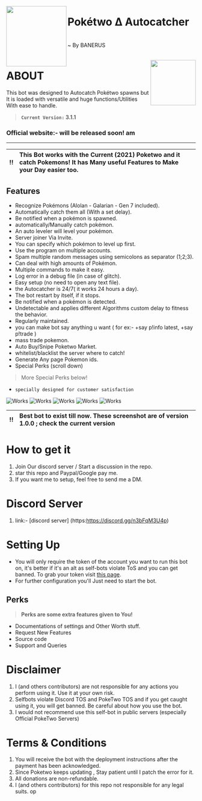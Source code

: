 <!--
  Title: Poketwo Autocatcher hack
  Description: This specific selfbot was designed to automatically catch Pokemon spawned on Discord by PokeCord bot. It also offers other utility functions to automate features like trading, releasing, ID search, etc. Apart from autocatching, the bot extends its features to more advanced version with better control.
  Author: Hope nexus
  Logo: https://i.imgur.com/85PNo2N.png
  Tags: discord-bot, discord, selfbot, poketwo-selfbot, poketwo, python,js, pokemon, poketwo-discord-bot, catch-pokemon, poketwo-hack,
        poketwo discord bot, poketwo discord bot, catch pokemon, poketwo hack, discord-bot, poketwo-bot, autocatcher, premium, auto-trade,
        donations, poketwo-catcher, poketwo-autocatcher, poketwo-selfbot
-->

<meta name="description" content="This specific selfbot was designed to automatically catch Pokemon spawned on Discord by Poketwo bot. It also offers other utility functions to automate features like trading, releasing, ID search, etc. Apart from autocatching, the bot extends its features to more advanced version with better control."/>
<meta name="keywords" content="discord-bot, discord, selfbot, poketwo-selfbot, pokecord, python, pokemon, poketwo-discord-bot, catch-pokemon, poketwo-hack, discord bot, poketwo discord bot, catch pokemon, poketwo hack, discord-bot, poketwo-bot, autocatcher, premium, auto-trade, donations, pokecord-catcher, pokecord-autocatcher , free , poketwo-selfbot"/>

<meta name="author" content="Team-banerus"/>
<meta name="url" content="https://github.com/team-banerus/Poketwo-autocatcher" />
<meta name="og:title" content="Poketwo Autocatcher"/>
<meta name="og:url" content="https://github.com/team-banerus/Poketwo-autocatcher" />
<meta name="og:image" content="https://i.imgur.com/85PNo2N.png" />
<meta name="og:description" content="This specific selfbot was designed to automatically catch Pokemon spawned on Discord by PokeCord bot. It also offers other utility functions to automate features like trading, releasing, ID search, etc. Apart from autocatching, the bot extends its features to more advanced version with better control."/>
<meta name="google-site-verification" content="EEaJ4rxZqFULJehFinFFOpxt75EdXvYh-bE2t3FoADA" />

<img src="https://i.imgur.com/85PNo2N.png" align="left" height="160px"><h1>Pokétwo ∆ Autocatcher</h1>
</br>
~ By BANERUS
</br>
</br>
<!--
# comment
-->
<img src="https://poketwo.net/_next/image?url=%2Fassets%2Flogo.png&w=256&q=75" align="right" height="120px"><h1>ABOUT</h1>
This bot was designed to Autocatch Pokétwo spawns but It is loaded with versatile and huge functions/Utilities With ease to handle.
> **`Current Version:` 3.1.1**
### Official website:- will be released soon! am
---


  :bangbang: | This Bot works with the Current (2021) Poketwo and it catch Pokemons! It has Many useful Features to Make your Day easier too.
:---: | :---

## Features
 - Recognize Pokémons (Alolan - Galarian - Gen 7 included).
 - Automatically catch them all (With a set delay).
 - Be notified when a pokémon is spawned.
 - automatically/Manually catch pokémon.
 - An auto leveler will level your pokémon.
 - Server joiner Via Invite.
 - You can specify which pokémon to level up first.
 - Use the program on multiple accounts.
 - Spam multiple random messages using semicolons as separator (1;2;3).
 - Can deal with high amounts of Pokémon.
 - Multiple commands to make it easy.
 - Log error in a debug file (in case of glitch).
 - Easy setup (no need to open any text file).
- the Autocatcher is 24/7( it works 24 hours a day).
- The bot restart by itself, if it stops.
- Be notified when a pokémon is detected.
- Undetectable and applies different Algorithms
custom delay to fitness the behavior.
- Regularly maintained.
- you can make bot say anything u want ( for ex:- +say p!info latest, +say p!trade )
- mass trade pokemon.
- Auto Buy/Snipe Poketwo Market.
- whitelist/blacklist the server where to catch!
- Generate Any page Pokemon ids.
- Special Perks (scroll down) 
> More Special Perks below!
- ```specially designed for customer satisfaction```

![Works](https://media1.giphy.com/media/9cepV83q9ZVW8vAJ2w/giphy.gif)
![Works](https://media0.giphy.com/media/gIG0Aw7vFsU8fKKywD/giphy.gif)
![Works](https://cdn.discordapp.com/attachments/50f4587263242534913/780038260457209856/20201122_171216_edited.jpg)
![Works](https://cdn.discordapp.com/attachments/504587263242534913/780038815850823701/20201122_171514_edited.jpg)
![Works](https://media4.giphy.com/media/fMH1ennRztVJkjtvRr/giphy.gif)

:bangbang: | Best bot to exist till now. These screenshot are of version 1.0.0 ; check the current version
:---: | :---

# How to get it
1. Join Our discord server /  Start a discussion in the repo.
2. star this repo and Paypal/Google pay me.
3. If you want me to setup, feel free to send me a DM.

# Discord Server
1. link:- [discord server] (https:https://discord.gg/n3bFqM3U4p)
# Setting Up

- You will only require the token of the account you want to run this bot on, it's better if it's an alt as self-bots violate ToS and you can get banned. To grab your token visit [this page](https://github.com/TheRacingLion/Discord-SelfBot/wiki/Discord-Token-Tutorial).
- For further configuration you'll Just need to start the bot.

## Perks
> **Perks are some extra features given to You!**
- Documentations of settings and Other Worth stuff.
- Request New Features
- Source code
- Support and Queries

# Disclaimer
1. I (and others contributors) are not responsible for any actions you perform using it. Use it at your own risk.
2. Selfbots violate Discord TOS and PokeTwo TOS and if you get caught using it, you will get banned. Be careful about how you use the bot.
3. I would not recommend use this self-bot in public servers (especially Official PokeTwo Servers)

# Terms & Conditions
1. You will receive the bot with the deployment instructions after the payment has been acknowledged.
2. Since Poketwo keeps updating , Stay patient until I patch the error for it.
3. All donations are non-refundable.
4. I (and others contributors) for this repo not responsible for any legal suits.
op
